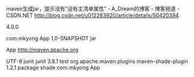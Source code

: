 maven生成jar，提示没有“没有主清单属性” - A_Dream的博客 - 博客频道 - CSDN.NET 
http://blog.csdn.net/u012283920/article/details/50420394

<project xmlns="http://maven.apache.org/POM/4.0.0" xmlns:xsi="http://www.w3.org/2001/XMLSchema-instance"
     xsi:schemaLocation="http://maven.apache.org/POM/4.0.0 http://maven.apache.org/xsd/maven-4.0.0.xsd">
<modelVersion>4.0.0</modelVersion>

<groupId>com.mkyong</groupId>
<artifactId>App</artifactId>
<version>1.0-SNAPSHOT</version>
<packaging>jar</packaging>

<name>App</name>
<url>http://maven.apache.org</url>

<properties>
    <project.build.sourceEncoding>UTF-8</project.build.sourceEncoding>
</properties>

<dependencies>
    <dependency>
        <groupId>junit</groupId>
        <artifactId>junit</artifactId>
        <version>3.8.1</version>
        <scope>test</scope>
    </dependency>
</dependencies>
<build>
  <plugins>
    <plugin>
        <groupId>org.apache.maven.plugins</groupId>
        <artifactId>maven-shade-plugin</artifactId>
        <version>1.2.1</version>
        <executions>
            <execution>
                <phase>package</phase>
                <goals>
                        <goal>shade</goal>
                </goals>
                    <configuration>
                        <transformers>
                            <transformer implementation="org.apache.maven.plugins.shade.resource.ManifestResourceTransformer">
                                <mainClass>com.mkyong.App</mainClass>
                            </transformer>
                        </transformers>
                    </configuration>
            </execution>
        </executions>
     </plugin>
  </plugins>
</build>
</project>
